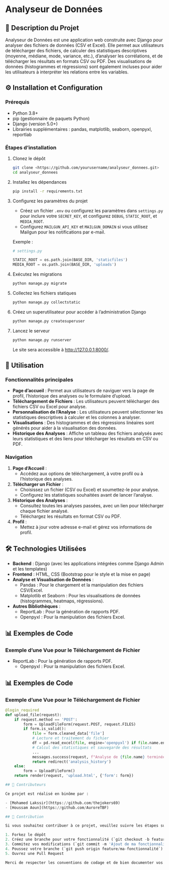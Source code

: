 # Analyseur de Données

## 📘 Description du Projet

Analyseur de Données est une application web construite avec Django pour analyser des fichiers de données (CSV et Excel). Elle permet aux utilisateurs de télécharger des fichiers, de calculer des statistiques descriptives (moyenne, médiane, mode, variance, etc.), d’analyser les corrélations, et de télécharger les résultats en formats CSV ou PDF. Des visualisations de données (histogrammes et régressions) sont également incluses pour aider les utilisateurs à interpréter les relations entre les variables.

## ⚙️ Installation et Configuration

### Prérequis

- Python 3.8+
- pip (gestionnaire de paquets Python)
- Django (version 5.0+)
- Librairies supplémentaires : pandas, matplotlib, seaborn, openpyxl, reportlab

### Étapes d’installation

1. Clonez le dépôt

    ```sh
    git clone <https://github.com/yourusername/analyseur_donnees.git>
    cd analyseur_donnees
    ```

2. Installez les dépendances

    ```sh
    pip install -r requirements.txt
    ```

3. Configurez les paramètres du projet
    - Créez un fichier `.env` ou configurez les paramètres dans `settings.py` pour inclure votre `SECRET_KEY`, et configurez `DEBUG`, `STATIC_ROOT`, et `MEDIA_ROOT`.
    - Configurez `MAILGUN_API_KEY` et `MAILGUN_DOMAIN` si vous utilisez Mailgun pour les notifications par e-mail.

    Exemple :

    ```python
    # settings.py

    STATIC_ROOT = os.path.join(BASE_DIR, 'staticfiles')
    MEDIA_ROOT = os.path.join(BASE_DIR, 'uploads')
    ```

4. Exécutez les migrations

    ```sh
    python manage.py migrate
    ```

5. Collectez les fichiers statiques

    ```sh
    python manage.py collectstatic
    ```

6. Créez un superutilisateur pour accéder à l’administration Django

    ```sh
    python manage.py createsuperuser
    ```

7. Lancez le serveur

    ```sh
    python manage.py runserver
    ```

    Le site sera accessible à <http://127.0.0.1:8000/>.

## 🧩 Utilisation

### Fonctionnalités principales

- **Page d’accueil** : Permet aux utilisateurs de naviguer vers la page de profil, l’historique des analyses ou le formulaire d’upload.
- **Téléchargement de Fichiers** : Les utilisateurs peuvent télécharger des fichiers CSV ou Excel pour analyse.
- **Personnalisation de l’Analyse** : Les utilisateurs peuvent sélectionner les statistiques descriptives à calculer et les colonnes à analyser.
- **Visualisations** : Des histogrammes et des régressions linéaires sont générés pour aider à la visualisation des données.
- **Historique des Analyses** : Affiche un tableau des fichiers analysés avec leurs statistiques et des liens pour télécharger les résultats en CSV ou PDF.

### Navigation

1. **Page d’Accueil** :
    - Accédez aux options de téléchargement, à votre profil ou à l’historique des analyses.
2. **Télécharger un Fichier** :
    - Choisissez un fichier (CSV ou Excel) et soumettez-le pour analyse.
    - Configurez les statistiques souhaitées avant de lancer l’analyse.
3. **Historique des Analyses** :
    - Consultez toutes les analyses passées, avec un lien pour télécharger chaque fichier analysé.
    - Téléchargez les résultats en format CSV ou PDF.
4. **Profil** :
    - Mettez à jour votre adresse e-mail et gérez vos informations de profil.

## 🛠️ Technologies Utilisées

- **Backend** : Django (avec les applications intégrées comme Django Admin et les templates)
- **Frontend** : HTML, CSS (Bootstrap pour le style et la mise en page)
- **Analyse et Visualisation de Données** :
    - Pandas : Pour le chargement et la manipulation des fichiers CSV/Excel.
    - Matplotlib et Seaborn : Pour les visualisations de données (histogrammes, heatmaps, régressions).
- **Autres Bibliothèques** :
    - ReportLab : Pour la génération de rapports PDF.
    - Openpyxl : Pour la manipulation des fichiers Excel.

## 📊 Exemples de Code

### Exemple d’une Vue pour le Téléchargement de Fichier

- ReportLab : Pour la génération de rapports PDF.
    - Openpyxl : Pour la manipulation des fichiers Excel.

## 📊 Exemples de Code

### Exemple d’une Vue pour le Téléchargement de Fichier

```python
@login_required
def upload_file(request):
    if request.method == 'POST':
        form = UploadFileForm(request.POST, request.FILES)
        if form.is_valid():
            file = form.cleaned_data['file']
            # Lecture et traitement du fichier
            df = pd.read_excel(file, engine='openpyxl') if file.name.endswith('.xlsx') else pd.read_csv(file)
            # Calcul des statistiques et sauvegarde des résultats
            ...
            messages.success(request, f"Analyse de {file.name} terminée.")
            return redirect('analysis_history')
    else:
        form = UploadFileForm()
    return render(request, 'upload.html', {'form': form})

## 👥 Contributeurs

Ce projet est réalisé en binôme par :

- [Mohamed Lakssir](https://github.com/thejokers69)
- [Houssam Aoun](https://github.com/AuroreTBF)

## 🤝 Contribution

Si vous souhaitez contribuer à ce projet, veuillez suivre les étapes suivantes :

1. Forkez le dépôt
2. Créez une branche pour votre fonctionnalité (`git checkout -b feature/ma-fonctionnalité`)
3. Commitez vos modifications (`git commit -m 'Ajout de ma fonctionnalité'`)
4. Poussez votre branche (`git push origin feature/ma-fonctionnalité`)
5. Ouvrez une Pull Request

Merci de respecter les conventions de codage et de bien documenter vos modifications.